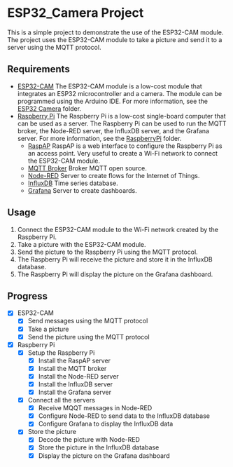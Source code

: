 # ESP32_Camera Project

This is a simple project to demonstrate the use of the ESP32-CAM module. The project uses the ESP32-CAM module to take a picture and send it to a server using the MQTT protocol.

## Requirements

- [ESP32-CAM](https://www.espressif.com/en/products/modules/esp32-cam)
    The ESP32-CAM module is a low-cost module that integrates an ESP32 microcontroller and a camera. The module can be programmed using the Arduino IDE.
    For more information, see the [ESP32 Camera](https://github.com/jorisbouvier/ESP32_Camera/tree/main/ESP32%20Camera) folder.
- [Raspberry Pi](https://www.raspberrypi.org/)
    The Raspberry Pi is a low-cost single-board computer that can be used as a server. The Raspberry Pi can be used to run the MQTT broker, the Node-RED server, the InfluxDB server, and the Grafana server.
    For more information, see the [RaspberryPi](https://github.com/jorisbouvier/ESP32_Camera/tree/main/RaspberryPi) folder.
    - [RaspAP](https://raspap.com/)
        RaspAP is a web interface to configure the Raspberry Pi as an access point. Very useful to create a Wi-Fi network to connect the ESP32-CAM module.
    - [MQTT Broker](https://mosquitto.org/)
        Broker MQTT open source.
    - [Node-RED](https://nodered.org/)
        Server to create flows for the Internet of Things.
    - [InfluxDB](https://www.influxdata.com/)
        Time series database.
    - [Grafana](https://grafana.com/)
        Server to create dashboards.

## Usage
1. Connect the ESP32-CAM module to the Wi-Fi network created by the Raspberry Pi.
2. Take a picture with the ESP32-CAM module.
3. Send the picture to the Raspberry Pi using the MQTT protocol.
4. The Raspberry Pi will receive the picture and store it in the InfluxDB database.
5. The Raspberry Pi will display the picture on the Grafana dashboard.

## Progress

- [x] ESP32-CAM
    - [x] Send messages using the MQTT protocol
    - [x] Take a picture
    - [x] Send the picture using the MQTT protocol

- [x] Raspberry Pi
    - [x] Setup the Raspberry Pi
        - [x] Install the RaspAP server
        - [x] Install the MQTT broker
        - [x] Install the Node-RED server
        - [x] Install the InfluxDB server
        - [x] Install the Grafana server
    - [x] Connect all the servers
        - [x] Receive MQQT messages in Node-RED
        - [x] Configure Node-RED to send data to the InfluxDB database
        - [x] Configure Grafana to display the InfluxDB data
    - [x] Store the picture
        - [x] Decode the picture with Node-RED
        - [x] Store the picture in the InfluxDB database
        - [x] Display the picture on the Grafana dashboard
